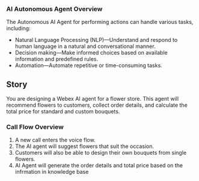 ### AI Autonomous Agent Overview

The Autonomous AI Agent for performing actions can handle various tasks, including:

  - Natural Language Processing (NLP)—Understand and respond to human language in a natural and conversational manner.
  - Decision making—Make informed choices based on available information and predefined rules.
  - Automation—Automate repetitive or time-consuming tasks.
</details>


## Story

You are designing a Webex AI agent for a flower store. This agent will recommend flowers to customers, collect order details, and calculate the total price for standard and custom bouquets. 

### Call Flow Overview

1. A new call enters the voice flow. </br>
2. The AI agent will suggest flowers that suit the occasion.</br>
3. Customers will also be able to design their own bouquets from single flowers.</br>
4. AI Agent will generate the order details and total price based on the infrmation in knowledge base</br>
